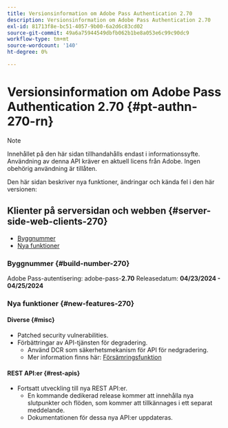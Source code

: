 ```yaml
---
title: Versionsinformation om Adobe Pass Authentication 2.70
description: Versionsinformation om Adobe Pass Authentication 2.70
exl-id: 81713f8e-bc51-4057-9b00-6a2d6c83cd02
source-git-commit: 49a6a75944549dbfb062b1be8a053e6c99c90dc9
workflow-type: tm+mt
source-wordcount: '140'
ht-degree: 0%

---
```


# Versionsinformation om Adobe Pass Authentication 2.70 {#pt-authn-270-rn}

>[!NOTE]
>
>Innehållet på den här sidan tillhandahålls endast i informationssyfte. Användning av denna API kräver en aktuell licens från Adobe. Ingen obehörig användning är tillåten.

Den här sidan beskriver nya funktioner, ändringar och kända fel i den här versionen:

## Klienter på serversidan och webben {#server-side-web-clients-270}

* [Byggnummer](#build-number-270)
* [Nya funktioner](#new-features-270)

### Byggnummer {#build-number-270}

Adobe Pass-autentisering: adobe-pass-**2.70**
Releasedatum: **04/23/2024 - 04/25/2024**

### Nya funktioner {#new-features-270}

#### Diverse {#misc}

* Patched security vulnerabilities.
* Förbättringar av API-tjänsten för degradering.
   * Använd DCR som säkerhetsmekanism för API för nedgradering.
   * Mer information finns här: [Försämringsfunktion](../integration-guide-programmers/features-premium/degraded-access/degradation-feature.md)

#### REST API:er {#rest-apis}

* Fortsatt utveckling till nya REST API:er.
   * En kommande dedikerad release kommer att innehålla nya slutpunkter och flöden, som kommer att tillkännages i ett separat meddelande.
   * Dokumentationen för dessa nya API:er uppdateras.
